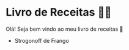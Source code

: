 # Livro de Receitas :man_cook:

Olá! Seja bem vindo ao meu livro de receitas :wave:

- Strogonoff de Frango